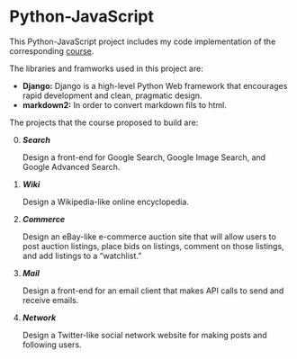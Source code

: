 # Python-JavaScript
  This Python-JavaScript project includes my code implementation of the corresponding [course](https://cs50.harvard.edu/web/2020/).



The libraries and framworks used in this project are:

  - **Django:** Django is a high-level Python Web framework that encourages rapid development and clean, pragmatic design.
  - **markdown2:** In order to convert markdown fils to html.



The projects that the course proposed to build are:

  0. ***Search***

      Design a front-end for Google Search, Google Image Search, and Google Advanced Search.

  1. ***Wiki***

      Design a Wikipedia-like online encyclopedia.

  2. ***Commerce***

      Design an eBay-like e-commerce auction site that will allow users to post auction listings, place bids on listings, comment on those listings, and add listings to a “watchlist.”

  3. ***Mail***

      Design a front-end for an email client that makes API calls to send and receive emails.

  4. ***Network***

      Design a Twitter-like social network website for making posts and following users.
